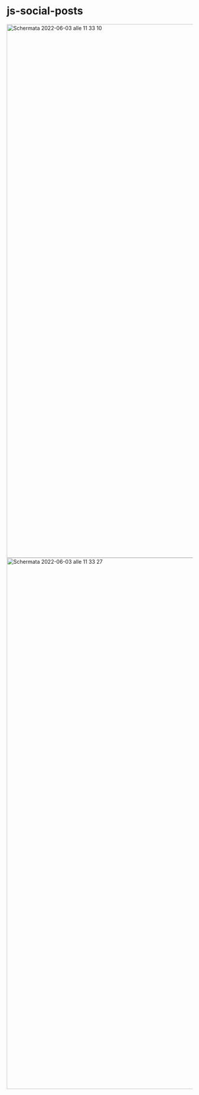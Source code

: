 # js-social-posts
<img width="1440" alt="Schermata 2022-06-03 alle 11 33 10" src="https://user-images.githubusercontent.com/95136261/171829228-b3ad41da-7ad8-4f11-a925-a7a74360526b.png">
<img width="1434" alt="Schermata 2022-06-03 alle 11 33 27" src="https://user-images.githubusercontent.com/95136261/171829236-192ebddc-f2be-4069-b844-48028e1bc991.png">
